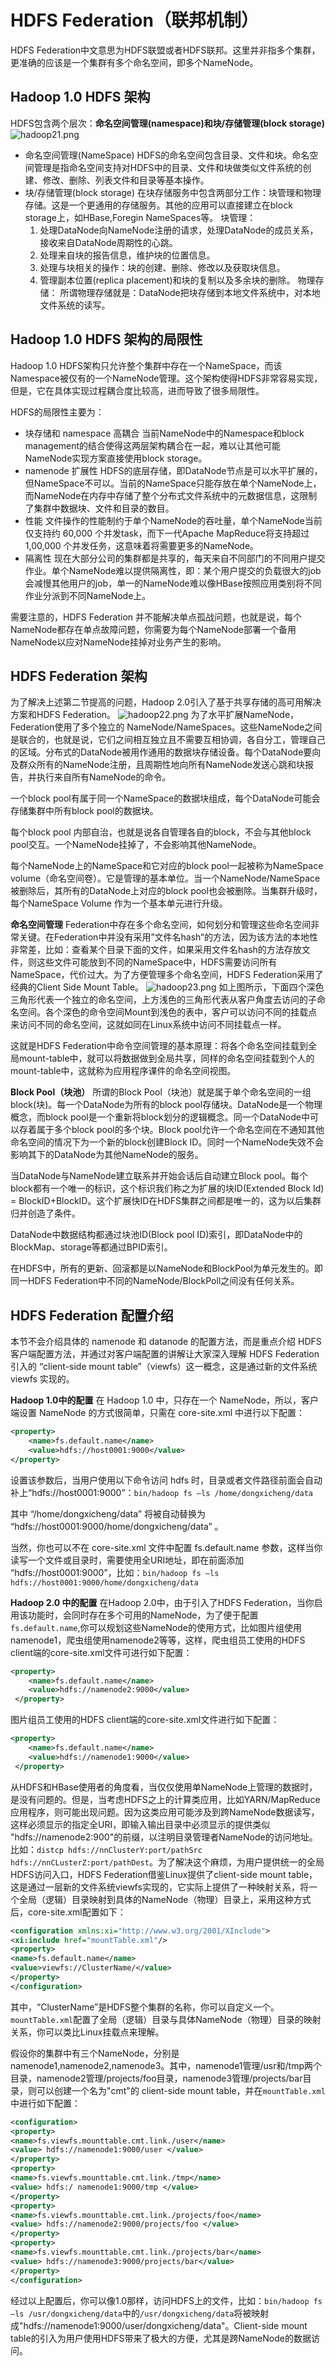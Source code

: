 # HDFS Federation（联邦机制）

HDFS Federation中文意思为HDFS联盟或者HDFS联邦。这里并非指多个集群，更准确的应该是一个集群有多个命名空间，即多个NameNode。

## Hadoop 1.0 HDFS 架构

HDFS包含两个层次：**命名空间管理(namespace)**和**块/存储管理(block storage)**
![hadoop21.png](0_images/hadoop21.png)

- 命名空间管理(NameSpace)
  HDFS的命名空间包含目录、文件和块。命名空间管理是指命名空间支持对HDFS中的目录、文件和块做类似文件系统的创建、修改、删除、列表文件和目录等基本操作。
- 块/存储管理(block storage)
  在块存储服务中包含两部分工作：块管理和物理存储。这是一个更通用的存储服务。其他的应用可以直接建立在block storage上，如HBase,Foregin NameSpaces等。
  块管理：
    1. 处理DataNode向NameNode注册的请求，处理DataNode的成员关系，接收来自DataNode周期性的心跳。
    2. 处理来自块的报告信息，维护块的位置信息。
    3. 处理与块相关的操作：块的创建、删除、修改以及获取块信息。
    4. 管理副本位置(replica placement)和块的复制以及多余块的删除。
  物理存储：
    所谓物理存储就是：DataNode把块存储到本地文件系统中，对本地文件系统的读写。

## Hadoop 1.0 HDFS 架构的局限性

Hadoop 1.0 HDFS架构只允许整个集群中存在一个NameSpace，而该Namespace被仅有的一个NameNode管理。这个架构使得HDFS非常容易实现，但是，它在具体实现过程耦合度比较高，进而导致了很多局限性。

HDFS的局限性主要为：

- 块存储和 namespace 高耦合
  当前NameNode中的Namespace和block management的结合使得这两层架构耦合在一起，难以让其他可能NameNode实现方案直接使用block storage。
- namenode 扩展性
  HDFS的底层存储，即DataNode节点是可以水平扩展的，但NameSpace不可以。当前的NameSpace只能存放在单个NameNode上，而NameNode在内存中存储了整个分布式文件系统中的元数据信息，这限制了集群中数据块、文件和目录的数目。
- 性能
  文件操作的性能制约于单个NameNode的吞吐量，单个NameNode当前仅支持约 60,000 个并发task，而下一代Apache MapReduce将支持超过 1,00,000 个并发任务，这意味着将需要更多的NameNode。
- 隔离性
  现在大部分公司的集群都是共享的，每天来自不同部门的不同用户提交作业。单个NameNode难以提供隔离性，即：某个用户提交的负载很大的job会减慢其他用户的job，单一的NameNode难以像HBase按照应用类别将不同作业分派到不同NameNode上。

需要注意的，HDFS Federation 并不能解决单点孤战问题，也就是说，每个NameNode都存在单点故障问题，你需要为每个NameNode部署一个备用NameNode以应对NameNode挂掉对业务产生的影响。

## HDFS Federation 架构

为了解决上述第二节提高的问题，Hadoop 2.0引入了基于共享存储的高可用解决方案和HDFS Federation。
![hadoop22.png](0_images/hadoop22.png)
为了水平扩展NameNode，Federation使用了多个独立的 NameNode/NameSpaces。这些NameNode之间是联合的，也就是说，它们之间相互独立且不需要互相协调，各自分工，管理自己的区域。分布式的DataNode被用作通用的数据块存储设备。每个DataNode要向及群众所有的NameNode注册，且周期性地向所有NameNode发送心跳和块报告，并执行来自所有NameNode的命令。

一个block pool有属于同一个NameSpace的数据块组成，每个DataNode可能会存储集群中所有block pool的数据块。

每个block pool 内部自治，也就是说各自管理各自的block，不会与其他block pool交互。一个NameNode挂掉了，不会影响其他NameNode。

每个NameNode上的NameSpace和它对应的block pool一起被称为NameSpace volume（命名空间卷）。它是管理的基本单位。当一个NameNode/NameSpace被删除后，其所有的DataNode上对应的block pool也会被删除。当集群升级时，每个NameSpace Volume 作为一个基本单元进行升级。

**命名空间管理**
Federation中存在多个命名空间，如何划分和管理这些命名空间非常关键。在Federation中并没有采用”文件名hash“的方法，因为该方法的本地性非常差，比如：查看某个目录下面的文件，如果采用文件名hash的方法存放文件，则这些文件可能放到不同的NameSpace中，HDFS需要访问所有NameSpace，代价过大。为了方便管理多个命名空间，HDFS Federation采用了经典的Client Side Mount Table。
![hadoop23.png](0_images/hadoop23.png)
如上图所示，下面四个深色三角形代表一个独立的命名空间，上方浅色的三角形代表从客户角度去访问的子命名空间。各个深色的命令空间Mount到浅色的表中，客户可以访问不同的挂载点来访问不同的命名空间，这就如同在Linux系统中访问不同挂载点一样。

这就是HDFS Federation中命令空间管理的基本原理：将各个命名空间挂载到全局mount-table中，就可以将数据做到全局共享，同样的命名空间挂载到个人的mount-table中，这就称为应用程序课件的命名空间视图。

**Block Pool（块池）**
所谓的Block Pool（块池）就是属于单个命名空间的一组block(块)。每一个DataNode为所有的block pool存储块。DataNode是一个物理概念，而block pool是一个重新将block划分的逻辑概念。同一个DataNode中可以存着属于多个block pool的多个块。Block pool允许一个命名空间在不通知其他命名空间的情况下为一个新的block创建Block ID。同时一个NameNode失效不会影响其下的DataNode为其他NameNode的服务。

当DataNode与NameNode建立联系并开始会话后自动建立Block pool。每个block都有一个唯一的标识，这个标识我们称之为扩展的块ID(Extended Block Id) = BlockID+BlockID。这个扩展快ID在HDFS集群之间都是唯一的，这为以后集群归并创造了条件。

DataNode中数据结构都通过块池ID(Block pool ID)索引，即DataNode中的BlockMap、storage等都通过BPID索引。

在HDFS中，所有的更新、回滚都是以NameNode和BlockPool为单元发生的。即同一HDFS Federation中不同的NameNode/BlockPoll之间没有任何关系。

## HDFS Federation 配置介绍

本节不会介绍具体的 namenode 和 datanode 的配置方法，而是重点介绍 HDFS 客户端配置方法，并通过对客户端配置的讲解让大家深入理解 HDFS Federation 引入的 “client-side mount table”（viewfs）这一概念，这是通过新的文件系统 viewfs 实现的。

**Hadoop 1.0中的配置**
在 Hadoop 1.0 中，只存在一个 NameNode，所以，客户端设置 NameNode 的方式很简单，只需在 core-site.xml 中进行以下配置：

```xml
<property>
    <name>fs.default.name</name>
    <value>hdfs://host0001:9000</value>
</property>
```

设置该参数后，当用户使用以下命令访问 hdfs 时，目录或者文件路径前面会自动补上“hdfs://host0001:9000”：`bin/hadoop fs –ls /home/dongxicheng/data`

其中 “/home/dongxicheng/data” 将被自动替换为 “hdfs://host0001:9000/home/dongxicheng/data” 。

当然，你也可以不在 core-site.xml 文件中配置 fs.default.name 参数，这样当你读写一个文件或目录时，需要使用全URI地址，即在前面添加 “hdfs://host0001:9000”，比如：`bin/hadoop fs –ls hdfs://host0001:9000/home/dongxicheng/data`

**Hadoop 2.0 中的配置**
在Hadoop 2.0中，由于引入了HDFS Federation，当你启用该功能时，会同时存在多个可用的NameNode，为了便于配置 `fs.default.name`,你可以规划这些NameNode的使用方式，比如图片组使用namenode1，爬虫组使用namenode2等等，这样，爬虫组员工使用的HDFS client端的core-site.xml文件可进行如下配置：

```xml
<property>
    <name>fs.default.name</name>
    <value>hdfs://namenode2:9000</value>
 </property>
```

图片组员工使用的HDFS client端的core-site.xml文件进行如下配置：

```xml
<property>
    <name>fs.default.name</name>
    <value>hdfs://namenode1:9000</value>
 </property>
```

从HDFS和HBase使用者的角度看，当仅仅使用单NameNode上管理的数据时，是没有问题的。但是，当考虑HDFS之上的计算类应用，比如YARN/MapReduce应用程序，则可能出现问题。因为这类应用可能涉及到跨NameNode数据读写，这样必须显示的指定全URI，即输入输出目录中必须显示的提供类似 "hdfs://namenode2:900"的前缀，以注明目录管理者NameNode的访问地址。比如：`distcp hdfs://nnClusterY:port/pathSrc hdfs://nnCLusterZ:port/pathDest`。为了解决这个麻烦，为用户提供统一的全局HDFS访问入口，HDFS Federation借鉴Linux提供了client-side mount table，这是通过一层新的文件系统viewfs实现的，它实际上提供了一种映射关系，将一个全局（逻辑）目录映射到具体的NameNode（物理）目录上，采用这种方式后，core-site.xml配置如下：

```xml
<configuration xmlns:xi="http://www.w3.org/2001/XInclude">
<xi:include href="mountTable.xml"/>
<property>
<name>fs.default.name</name>
<value>viewfs://ClusterName/</value>
</property>
</configuration>
```

其中，“ClusterName”是HDFS整个集群的名称，你可以自定义一个。`mountTable.xml`配置了全局（逻辑）目录与具体NameNode（物理）目录的映射关系，你可以类比Linux挂载点来理解。

假设你的集群中有三个NameNode，分别是namenode1,namenode2,namenode3。其中，namenode1管理/usr和/tmp两个目录，namenode2管理/projects/foo目录，namenode3管理/projects/bar目录，则可以创建一个名为"cmt"的 client-side mount table，并在`mountTable.xml`中进行如下配置：

```xml
<configuration>
<property>
<name>fs.viewfs.mounttable.cmt.link./user</name>
<value> hdfs://namenode1:9000/user </value>
</property>
<property>
<name>fs.viewfs.mounttable.cmt.link./tmp</name>
<value> hdfs:/ namenode1:9000/tmp </value>
</property>
<property>
<name>fs.viewfs.mounttable.cmt.link./projects/foo</name>
<value> hdfs://namenode2:9000/projects/foo </value>
</property>
<property>
<name>fs.viewfs.mounttable.cmt.link./projects/bar</name>
<value> hdfs://namenode3:9000/projects/bar</value>
</property>
</configuration>
```

经过以上配置后，你可以像1.0那样，访问HDFS上的文件，比如：`bin/hadoop fs –ls /usr/dongxicheng/data`中的`/usr/dongxicheng/data`将被映射成"hdfs://namenode1:9000/user/dongxicheng/data"。Client-side mount table的引入为用户使用HDFS带来了极大的方便，尤其是跨NameNode的数据访问。
